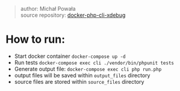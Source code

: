 
> author: Michał Powała <br>
> source repository: [docker-php-cli-xdebug](https://github.com/Crix4lis/docker-php-cli-xdebug)

# How to run:
- Start docker container `docker-compose up -d`
- Run tests `docker-compose exec cli ./vendor/bin/phpunit tests`
- Generate output file: `docker-compose exec cli php run.php`
- output files will be saved within `output_files` directory
- source files are stored within `source_files` directory
